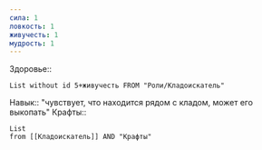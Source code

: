 ```yaml
---
сила: 1
ловкость: 1
живучесть: 1
мудрость: 1
---
```

 Здоровье::
```dataview
List without id 5+живучесть FROM "Роли/Кладоискатель"
```
Навык:: "чувствует, что находится рядом с кладом, может его выкопать"
Крафты:: 
```dataview
List
from [[Кладоискатель]] AND "Крафты"
```
